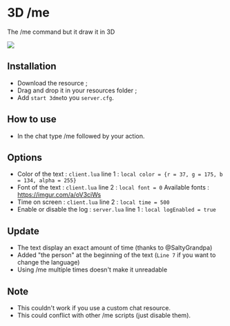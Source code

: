 # 3D /me
The /me command but it draw it in 3D

<img src=https://i.imgur.com/VUO7GWD.jpg>

## Installation
* Download the resource ;
* Drag and drop it in your resources folder ;
* Add ```start 3dme```to you ```server.cfg```.

## How to use
* In the chat type /me followed by your action.

## Options 
* Color of the text : ```client.lua``` line 1 : ```local color = {r = 37, g = 175, b = 134, alpha = 255}```
* Font of the text : ```client.lua``` line 2 : ```local font = 0``` Available fonts : https://imgur.com/a/oV3ciWs
* Time on screen : ```client.lua``` line 2 : ```local time = 500```
* Enable or disable the log : ```server.lua``` line 1 : ```local logEnabled = true```

## Update
* The text display an exact amount of time (thanks to @SaltyGrandpa)
* Added "the person" at the beginning of the text (```Line 7``` if you want to change the language)
* Using /me multiple times doesn't make it unreadable

## Note
* This couldn't work if you use a custom chat resource.
* This could conflict with other /me scripts (just disable them).
